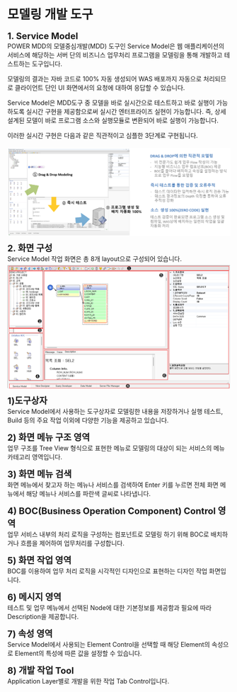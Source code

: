 # 모델링 개발 도구

<b style="font-size: 20px"> 1. Service Model </b> <br/>
POWER MDD의 모델중심개발(MDD) 도구인 Service Model은 웹 애플리케이션의 서비스에 해당하는 서버 단의 비즈니스 업무처리 프로그램을 모델링을 통해 개발하고 테스트하는 도구입니다.

모델링의 결과는 자바 코드로 100% 자동 생성되어 WAS 배포까지 자동으로 처리되므로 클라이언트 단인 UI 화면에서의 요청에 대하여 응답할 수 있습니다.

Service Model은 MDD도구 중 모델을 바로 실시간으로 테스트하고 바로 실행이 가능하도록 실시간 구현을 제공함으로써 실시간 엔터프라이즈 실현이 가능합니다. 즉, 상세 설계된 모델이 바로 프로그램 소스와 실행모듈로 변환되어 바로 실행이 가능합니다.

이러한 실시간 구현은 다음과 같은 직관적이고 심플한 3단계로 구현됩니다.

<img src="../../.vuepress\public\documentation\service-model\Intro\Service-Model\ServiceModel.png" style="position: relative;top: 5px;"> <br/>

<b style="font-size: 20px"> 2. 화면 구성 </b> <br/>
Service Model 작업 화면은 총 8개 layout으로 구성되어 있습니다.
<img src="../../.vuepress\public\documentation\service-model\Intro\Screen\ScreenStructure.png" style="position: relative;top: 5px;"> <br/>

<b style="font-size: 20px"> 1)도구상자 </b> <br/>
Service Model에서 사용하는 도구상자로 모델링한 내용을 저장하거나 실행 테스트, Build 등의 주요 작업 이외에 다양한 기능을 제공하고 있습니다.

<b style="font-size: 20px"> 2) 화면 메뉴 구조 영역 </b> <br/>
업무 구조를 Tree View 형식으로 표현한 메뉴로 모델링의 대상이 되는 서비스의 메뉴 카테고리 영역입니다.

<b style="font-size: 20px"> 3) 화면 메뉴 검색 </b> <br/>
화면 메뉴에서 찾고자 하는 메뉴나 서비스를 검색하여 Enter 키를 누르면 전체 화면 메뉴에서 해당 메뉴나 서비스를 파란색 글씨로 나타냅니다.

<b style="font-size: 20px"> 4) BOC(Business Operation Component) Control 영역 </b> <br/>
업무 서비스 내부의 처리 로직을 구성하는 컴포넌트로 모델링 하기 위해 BOC로 배치하거나 흐름을 제어하여 업무처리를 구성합니다.

<b style="font-size: 20px"> 5) 화면 작업 영역 </b> <br/>
BOC를 이용하여 업무 처리 로직을 시각적인 디자인으로 표현하는 디자인 작업 화면입니다.

<b style="font-size: 20px"> 6) 메시지 영역 </b> <br/>
테스트 및 업무 메뉴에서 선택된 Node에 대한 기본정보를 제공함과 필요에 따라 Description을 제공합니다.

<b style="font-size: 20px"> 7) 속성 영역 </b> <br/>
Service Model에서 사용되는 Element Control을 선택할 때 해당 Element의 속성으로 Element의 특성에 따른 값을 설정할 수 있습니다.

<b style="font-size: 20px"> 8) 개발 작업 Tool </b> <br/>
Application Layer별로 개발을 위한 작업 Tab Control입니다.
